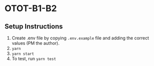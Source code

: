 # OTOT-B1-B2

## Setup Instructions

1. Create .env file by copying `.env.example` file and adding the correct values (PM the author).
2. `yarn`
3. `yarn start`
4. To test, run `yarn test`
